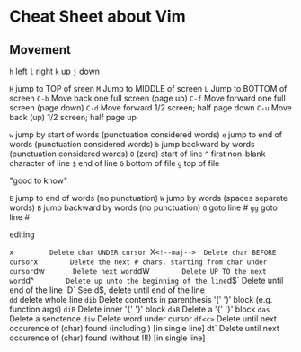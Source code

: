 # Cheat Sheet about Vim

## Movement

`h`	left
`l`	right
`k`	up
`j`	down


`H`	jump to TOP of sreen 
`M`     Jump to MIDDLE of screen
`L`     Jump to BOTTOM of screen
`C-b`   Move back one full screen (page up)
`C-f`   Move forward one full screen (page down)
`C-d`   Move forward 1/2 screen; half page down
`C-u`   Move back (up) 1/2 screen; half page up

`w`        jump by start of words (punctuation considered words)
`e`        jump to end of words (punctuation considered words)
`b`        jump backward by words (punctuation considered words)
`0` (zero) start of line
`^`        first non-blank character of line
`$`        end of line
`G`        bottom of file
`g`        top of file

"good to know"

`E`        jump to end of words (no punctuation)
`W`        jump by words (spaces separate words)
`B`        jump backward by words (no punctuation)
`G`        goto line #
`gg`       goto line #


editing

`x         Delete char UNDER cursor
`X` <!--maj-->  Delete char BEFORE cursor
`x`         Delete the next # chars. starting from char under cursor
`dw`        Delete next word
`dW`         Delete UP TO the next word
`d^`         Delete up unto the beginning of the line
`d$`         Delete until end of the line 
`D`          See d$, delete until end of the line  
`dd`         delete whole line
`dib`        Delete contents in parenthesis '(' ')' block (e.g. function args)
`diB`        Delete inner '{' '}' block
`daB`        Delete a '{' '}' block
`das`        Delete a senctence
`diw`        Delete word under cursor
`df<c>`      Delete until next occurence of <c> (char) found (including <c>) [in single line]
 dt<c>`      Delete until next occurence of <c> (char) found (without <c>!!!) [in single line]











##
